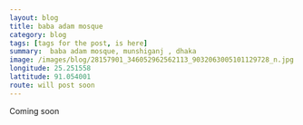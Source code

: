 ```yaml
---
layout: blog
title: baba adam mosque
category: blog
tags: [tags for the post, is here]  
summary:  baba adam mosque, munshiganj , dhaka
image: /images/blog/28157901_346052962562113_9032063005101129728_n.jpg
longitude: 25.251558
lattitude: 91.054001
route: will post soon
---
```



Coming soon
